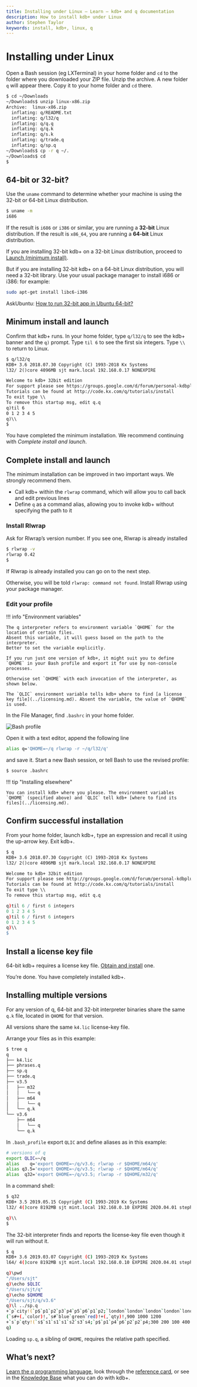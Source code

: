 ```yaml
---
title: Installing under Linux – Learn – kdb+ and q documentation
description: How to install kdb+ under Linux
author: Stephen Taylor
keywords: install, kdb+, linux, q
---
```

# <i class="fab fa-linux"></i> Installing under Linux



Open a Bash session (eg LXTerminal) in your home folder and `cd` to the folder where you downloaded your ZIP file. Unzip the archive. A new folder `q` will appear there. Copy it to your home folder and `cd` there.

```bash
$ cd ~/Downloads
~/Downloads$ unzip linux-x86.zip
Archive:  linux-x86.zip
  inflating: q/README.txt
  inflating: q/l32/q
  inflating: q/q.q
  inflating: q/q.k
  inflating: q/s.k
  inflating: q/trade.q
  inflating: q/sp.q
~/Downloads$ cp -r q ~/.
~/Downloads$ cd
$
```

<!-- ![cd ~/Downloads unzip linux-x86.zip cp -r q ~/. cd ~](img/install_linux_01.png "cd ~/Downloads unzip linux-x86.zip cp -r q ~/. cd ~") -->


## 64-bit or 32-bit?

Use the `uname` command to determine whether your machine is using the 32-bit or 64-bit Linux distribution.
```bash
$ uname -m
i686
```
<!-- ![Determining the distribution bit size](img/install_linux_02.png "Determining the distribution bit size") -->

If the result is `i686` or `i386` or similar, you are running a **32-bit** Linux distribution. If the result is `x86_64`, you are running a **64-bit** Linux distribution.

If you are installing 32-bit kdb+ on a 32-bit Linux distribution, proceed to [Launch (minimum install)](#minimum-install-and-launch).

But if you are installing 32-bit kdb+ on a 64-bit Linux distribution, you will need a 32-bit library. Use your usual package manager to install i686 or i386: for example:
```bash
sudo apt-get install libc6-i386
```

<i class="far fa-hand-point-right"></i> AskUbuntu: [How to run 32-bit app in Ubuntu 64-bit?](https://askubuntu.com/questions/454253/how-to-run-32-bit-app-in-ubuntu-64-bit)


## <i class="fas fa-rocket"></i> Minimum install and launch

Confirm that kdb+ runs. In your home folder, type `q/l32/q`
to see the kdb+ banner and the `q)` prompt. 
Type `til 6` to see the first six integers. Type `\\` to return to Linux.

```txt
$ q/l32/q
KDB+ 3.6 2018.07.30 Copyright (C) 1993-2018 Kx Systems
l32/ 2()core 4096MB sjt mark.local 192.168.0.17 NONEXPIRE

Welcome to kdb+ 32bit edition
For support please see https://groups.google.com/d/forum/personal-kdbplus
Tutorials can be found at http://code.kx.com/q/tutorials/install
To exit type \\
To remove this startup msg, edit q.q
q)til 6
0 1 2 3 4 5
q)\\
$
```
<!-- ![Launching q](img/install_linux_03.png "Launching q") -->

You have completed the minimum installation. We recommend continuing with _Complete install and launch_.


## Complete install and launch

The minimum installation can be improved in two important ways. We strongly recommend them.

* Call kdb+ within the `rlwrap` command, which will allow you to call back and edit previous lines
* Define `q` as a command alias, allowing you to invoke kdb+ without specifying the path to it


### <i class="fas fa-plug"></i> Install Rlwrap

<!-- Exit kdb+ to return to the Bash prompt and your home folder.  -->
Ask for Rlwrap’s version number. If you see one, Rlwrap is already installed

```bash
$ rlwrap -v
rlwrap 0.42
$
```

<!-- ![Exit q and see if Rlwrap is installed](img/install_linux_04.png "Exit q and see if Rlwrap is installed") -->

If Rlwrap is already installed you can go on to the next step.

Otherwise, you will be told `rlwrap: command not found`. Install Rlwrap using your package manager.


### <i class="fas fa-code"></i> Edit your profile

!!! info "Environment variables"

    The q interpreter refers to environment variable `QHOME` for the location of certain files. 
    Absent this variable, it will guess based on the path to the interpreter. 
    Better to set the variable explicitly. 

    If you run just one version of kdb+, it might suit you to define `QHOME` in your Bash profile and export it for use by non-console processes. 

    Otherwise set `QHOME` with each invocation of the interpreter, as shown below. 

    The `QLIC` environment variable tells kdb+ where to find [a license key file](../licensing.md). Absent the variable, the value of `QHOME` is used. 

In the File Manager, find `.bashrc` in your home folder.

![Bash profile](img/install_linux_05.png "Bash profile")

Open it with a text editor, append the following line

```bash
alias q='QHOME=~/q rlwrap -r ~/q/l32/q'
```
and save it. 
Start a new Bash session, or tell Bash to use the revised profile:

```bash
$ source .bashrc
```

<!-- ![source .bashrc](img/install_linux_06.png "source .bashrc") -->

!!! tip "Installing elsewhere"

    You can install kdb+ where you please. The environment variables `QHOME` (specified above) and `QLIC` tell kdb+ [where to find its files](../licensing.md). 


## <i class="fas fa-check"></i> Confirm successful installation

From your home folder, launch kdb+, type an expression and recall it using the up-arrow key. Exit kdb+.

```txt
$ q
KDB+ 3.6 2018.07.30 Copyright (C) 1993-2018 Kx Systems
l32/ 2()core 4096MB sjt mark.local 192.168.0.17 NONEXPIRE

Welcome to kdb+ 32bit edition
For support please see http://groups.google.com/d/forum/personal-kdbplus
Tutorials can be found at http://code.kx.com/q/tutorials/install
To exit type \\
To remove this startup msg, edit q.q
```
```q
q)til 6 / first 6 integers
0 1 2 3 4 5
q)til 6 / first 6 integers
0 1 2 3 4 5
q)\\
$
```


<!-- ![In q, type an expression and recall it with the up-arrow key](img/install_linux_07.png "In q, type an expression and recall it with the up-arrow key") -->


## <i class="fas fa-certificate"></i> Install a license key file

64-bit kdb+ requires a license key file.
[Obtain and install](../licensing.md) one.

You’re done. You have completely installed kdb+. 


## <i class="fas fa-code"></i> Installing multiple versions

For any version of q, 64-bit and 32-bit interpreter binaries share the same `q.k` file, located in `QHOME` for that version. 

All versions share the same `k4.lic` license-key file. 

Arrange your files as in this example:

```txt
$ tree q
q
├── k4.lic
├── phrases.q
├── sp.q
├── trade.q
├── v3.5
│   ├── m32
│   │   └── q
│   ├── m64
│   │   └── q
│   └── q.k
└── v3.6
    ├── m64
    │   └── q
    └── q.k
```

In `.bash_profile` export `QLIC` and define aliases as in this example:

```bash
# versions of q
export QLIC=~/q
alias    q='export QHOME=~/q/v3.6; rlwrap -r $QHOME/m64/q'
alias q3.5='export QHOME=~/q/v3.5; rlwrap -r $QHOME/m64/q'
alias  q32='export QHOME=~/q/v3.5; rlwrap -r $QHOME/m32/q'
```

In a command shell:

```bash
$ q32
KDB+ 3.5 2019.05.15 Copyright (C) 1993-2019 Kx Systems
l32/ 4()core 8192MB sjt mint.local 192.168.0.10 EXPIRE 2020.04.01 stephen@kx.com #55032

q)\\
$
```

The 32-bit interpreter finds and reports the license-key file even though it will run without it. 

```bash
$ q
KDB+ 3.6 2019.03.07 Copyright (C) 1993-2019 Kx Systems
l64/ 4()core 8192MB sjt mint.local 192.168.0.10 EXPIRE 2020.04.01 stephen@kx.com #55032

q)\pwd
"/Users/sjt"
q)\echo $QLIC
"/Users/sjt/q"
q)\echo $QHOME
"/Users/sjt/q/v3.6"
q)\l ../sp.q
+`p`city!(`p$`p1`p2`p3`p4`p5`p6`p1`p2;`london`london`london`london`london`lon..
(`s#+(,`color)!,`s#`blue`green`red)!+(,`qty)!,900 1000 1200
+`s`p`qty!(`s$`s1`s1`s1`s2`s3`s4;`p$`p1`p4`p6`p2`p2`p4;300 200 100 400 200 300)
q)
```

Loading `sp.q`, a sibling of `QHOME`, requires the relative path specified. 



## <i class="far fa-hand-point-right"></i> What’s next?

[Learn the q programming language](../index.md#learn-q), look through the [reference card](../../ref/index.md), or see in the [Knowledge Base](../../kb/index.md)  what you can do with kdb+.



